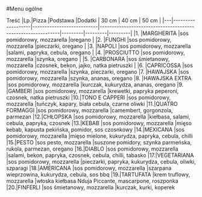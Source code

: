 #Menu ogólne

Treść
|Lp.|Pizza              |Podstawa                   |Dodatki                                                      |  30 cm  |  40 cm  |  50 cm  |
|---|-------------------|---------------------------|-------------------------------------------------------------|---------|---------|---------|
|1. |MARGHERITA         |sos pomidorowy, mozzarella |oregano                                                      |
|2. |FUNGHI             |sos pomidorowy, mozzarella |pieczarki, oregano                                           |
|3. |NAPOLI             |sos pomidorowy, mozzarella |salami, papryka, cebula, oregano                             |
|4. |PROSCIUTTO         |sos pomidorowy, mozzarella |szynka, oregano                                              |
|5. |CARBONARA          |sos śmietanowy, mozzarella |czosnek, bekon, jajko, natka pietruszki                      |
|6. |CAPRICOSSA         |sos pomidorowy, mozzarella |szynka, pieczarki, oregano
|7. |HAWAJSKA           |sos pomidorowy, mozzarella |szynka, ananas, oregano
|8. |HAWAJSKA EXTRA     |sos pomidorowy, mozzarella |kurczak, kukurydza, ananas, oregano
|9. |GAMBERI            |sos pomidorowy, mozzarella |krewetki, papryka peperoni, czosnek, natka pietruszki
|10.|TONO E CAPPERI     |sos pomidorowy, mozzarella |tuńczyk, kapary, biała cebula, czarne oliwki
|11.|QUATRO FORMAGGI    |sos pomidorowy, mozzarella |camembert, gorgonzola, parmezan
|12.|CHŁOPSKA           |sos pomidorowy, mozzarella |kiełbasa, salami, cebula, papryka, czosnek
|13.|KEBAB              |sos pomidorowy, mozzarella |mięso kebab, kapusta pekińska, pomidor, sos czosnkowy
|14.|MEXICANA           |sos pomidorowy, mozzarella |mięso mielone, kukurydza, papryka, cebula, chilli
|15.|PESTO              |sos pesto, mozzarella      |suszone pomidory, szynka parmeńska, rukola, parmezan, oregano
|16.|DIABLO             |sos pomidorowy, mozzarella |salami, bekon, papryka, czosnek, cebula, chilli, tabasko
|17.|VEGETARIANA        |sos pomidorowy, mozzarella |pieczarki, papryka, kukurydza, cebula, oliwki, szparagi
|18.|AMERICANA          |sos pomidorowy, mozzarella |szarpana wieprzowina, kukurydza, cebula, sos bbq
|19.|TARTUFATA          |krem truflowy, mozzarella  |włoska kiełbasa Nduja Piccante, mascarpone, roszponka
|20.|FINFERLI           |sos śmietanowy, mozzarella |kurczak, kurki, koperek

